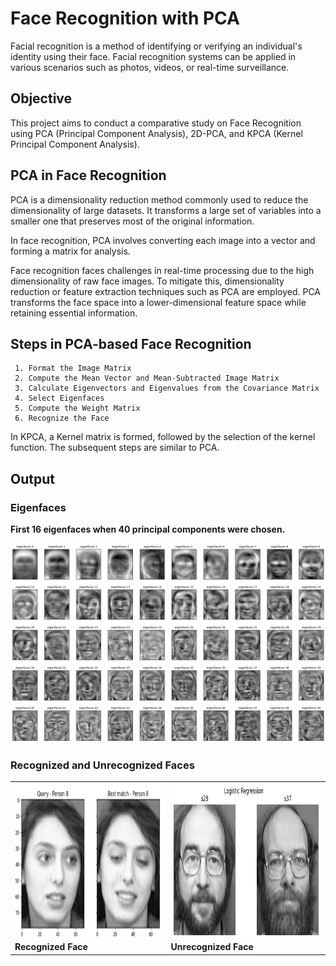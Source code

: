 # Face Recognition with PCA

Facial recognition is a method of identifying or verifying an individual's identity using their face. Facial recognition systems can be applied in various scenarios such as photos, videos, or real-time surveillance.

## Objective

This project aims to conduct a comparative study on Face Recognition using PCA (Principal Component Analysis), 2D-PCA, and KPCA (Kernel Principal Component Analysis).

## PCA in Face Recognition

PCA is a dimensionality reduction method commonly used to reduce the dimensionality of large datasets. It transforms a large set of variables into a smaller one that preserves most of the original information.

In face recognition, PCA involves converting each image into a vector and forming a matrix for analysis.

Face recognition faces challenges in real-time processing due to the high dimensionality of raw face images. To mitigate this, dimensionality reduction or feature extraction techniques such as PCA are employed. PCA transforms the face space into a lower-dimensional feature space while retaining essential information.

## Steps in PCA-based Face Recognition

     1. Format the Image Matrix
     2. Compute the Mean Vector and Mean-Subtracted Image Matrix
     3. Calculate Eigenvectors and Eigenvalues from the Covariance Matrix
     4. Select Eigenfaces
     5. Compute the Weight Matrix
     6. Recognize the Face

In KPCA, a Kernel matrix is formed, followed by the selection of the kernel function. The subsequent steps are similar to PCA.

## Output

### Eigenfaces

**First 16 eigenfaces when 40 principal components were chosen.**

![Eigen Faces](output_img/eigenfaces.png)

### Recognized and Unrecognized Faces

<table>
  <tr>
    <td>
      <img src="output_img/Correct.png" alt="Recognized Face" height="250"/><br>
      <b>Recognized Face</b>
    </td>
    <td>
      <img src="output_img/mostWrong.png" alt="Unrecognized Face" height="250"/><br>
      <b>Unrecognized Face</b>
    </td>
  </tr>
</table>
